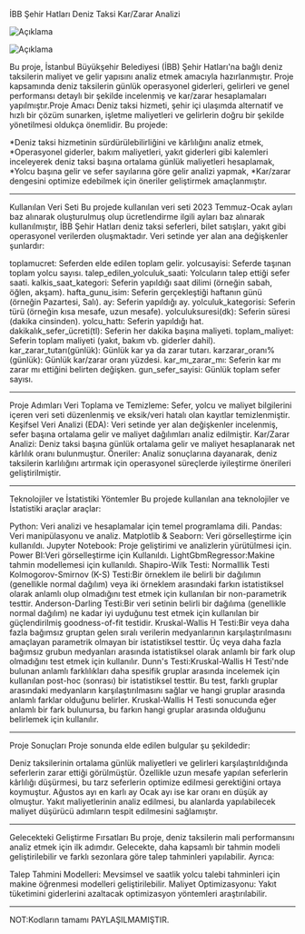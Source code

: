 İBB Şehir Hatları Deniz Taksi Kar/Zarar Analizi






![Açıklama](https://pbs.twimg.com/profile_images/1670793732264796167/5x0JMUSN_400x400.jpg)                                    



![Açıklama](https://i.pinimg.com/originals/e6/6f/be/e66fbe79ce5ed5427f775fdf944d3c17.png)


Bu proje, İstanbul Büyükşehir Belediyesi (İBB) Şehir Hatları'na bağlı deniz taksilerin maliyet ve gelir yapısını analiz etmek amacıyla hazırlanmıştır. Proje kapsamında deniz taksilerin günlük operasyonel giderleri, gelirleri ve genel performansı detaylı bir şekilde incelenmiş ve kar/zarar hesaplamaları yapılmıştır.Proje Amacı
Deniz taksi hizmeti, şehir içi ulaşımda alternatif ve hızlı bir çözüm sunarken, işletme maliyetleri ve gelirlerin doğru bir şekilde yönetilmesi oldukça önemlidir. Bu projede:

*Deniz taksi hizmetinin sürdürülebilirliğini ve kârlılığını analiz etmek,
*Operasyonel giderler, bakım maliyetleri, yakıt giderleri gibi kalemleri inceleyerek deniz taksi başına ortalama günlük maliyetleri hesaplamak,
*Yolcu başına gelir ve sefer sayılarına göre gelir analizi yapmak,
*Kar/zarar dengesini optimize edebilmek için öneriler geliştirmek amaçlanmıştır.

******************************************************************************
Kullanılan Veri Seti
Bu projede kullanılan veri seti 2023 Temmuz-Ocak ayları baz alınarak oluşturulmuş olup ücretlendirme ilgili ayları baz alınarak kullanılmıştır, İBB Şehir Hatları deniz taksi seferleri, bilet satışları, yakıt  gibi operasyonel verilerden oluşmaktadır. Veri setinde yer alan ana değişkenler şunlardır:

toplamucret: Seferden elde edilen toplam gelir.
yolcusayisi: Seferde taşınan toplam yolcu sayısı.
talep_edilen_yolculuk_saati: Yolcuların talep ettiği sefer saati.
kalkis_saat_kategori: Seferin yapıldığı saat dilimi (örneğin sabah, öğlen, akşam).
hafta_gunu_isim: Seferin gerçekleştiği haftanın günü (örneğin Pazartesi, Salı).
ay: Seferin yapıldığı ay.
yolculuk_kategorisi: Seferin türü (örneğin kısa mesafe, uzun mesafe).
yolculuksuresi(dk): Seferin süresi (dakika cinsinden).
yolcu_hattı: Seferin yapıldığı hat.
dakikalık_sefer_ücreti(tl): Seferin her dakika başına maliyeti.
toplam_maliyet: Seferin toplam maliyeti (yakıt, bakım vb. giderler dahil).
kar_zarar_tutarı(günlük): Günlük kar ya da zarar tutarı.
karzarar_oranı%(günlük): Günlük kar/zarar oranı yüzdesi.
kar_mı_zarar_mı: Seferin kar mı zarar mı ettiğini belirten değişken.
gun_sefer_sayisi: Günlük toplam sefer sayısı.

***************************************************************************************
Proje Adımları
Veri Toplama ve Temizleme:
Sefer, yolcu ve maliyet bilgilerini içeren veri seti düzenlenmiş ve eksik/veri hatalı olan kayıtlar temizlenmiştir.
Keşifsel Veri Analizi (EDA):
Veri setinde yer alan değişkenler incelenmiş, sefer başına ortalama gelir ve maliyet dağılımları analiz edilmiştir.
Kar/Zarar Analizi:
Deniz taksi başına günlük ortalama gelir ve maliyet hesaplanarak net kârlılık oranı bulunmuştur.
Öneriler:
Analiz sonuçlarına dayanarak, deniz taksilerin karlılığını artırmak için operasyonel süreçlerde iyileştirme önerileri geliştirilmiştir.
*******************************
Teknolojiler ve İstatistiki Yöntemler
Bu projede kullanılan ana teknolojiler ve İstatistiki araçlar araçlar:

Python: Veri analizi ve hesaplamalar için temel programlama dili.
Pandas: Veri manipülasyonu ve analiz.
Matplotlib & Seaborn: Veri görselleştirme için kullanıldı.
Jupyter Notebook: Proje geliştirimi ve analizlerin yürütülmesi için.
Power BI:Veri görselleştirme için Kullanıldı.
LightGbmRegressor:Makine tahmin modellemesi için kullanıldı.
Shapiro-Wilk Testi: Normalllik Testi
Kolmogorov-Smirnov (K-S) Testi:Bir örneklem ile belirli bir dağılımın (genellikle normal dağılım) veya iki örneklem arasındaki farkın istatistiksel olarak anlamlı olup olmadığını test etmek için kullanılan bir non-parametrik testtir.
Anderson-Darling Testi:Bir veri setinin belirli bir dağılıma (genellikle normal dağılım) ne kadar iyi uyduğunu test etmek için kullanılan bir güçlendirilmiş goodness-of-fit testidir.
Kruskal-Wallis H Testi:Bir veya daha fazla bağımsız gruptan gelen sıralı verilerin medyanlarının karşılaştırılmasını amaçlayan parametrik olmayan bir istatistiksel testtir.
Üç veya daha fazla bağımsız grubun medyanları arasında istatistiksel olarak anlamlı bir fark olup olmadığını test etmek için kullanılır.
Dunn's Testi:Kruskal-Wallis H Testi'nde bulunan anlamlı farklılıkları daha spesifik gruplar arasında incelemek için kullanılan post-hoc (sonrası) bir istatistiksel testtir. Bu test, farklı gruplar arasındaki medyanların karşılaştırılmasını sağlar ve hangi gruplar arasında anlamlı farklar olduğunu belirler.
Kruskal-Wallis H Testi sonucunda eğer anlamlı bir fark bulunursa, bu farkın hangi gruplar arasında olduğunu belirlemek için kullanılır.
*********************************************

Proje Sonuçları
Proje sonunda elde edilen bulgular şu şekildedir:

Deniz taksilerinin ortalama günlük maliyetleri ve gelirleri karşılaştırıldığında  seferlerin zarar ettiği görülmüştür.
Özellikle uzun mesafe yapılan seferlerin kârlılığı düşürmesi, bu tarz seferlerin optimize edilmesi gerektiğini ortaya koymuştur.
Ağustos ayı en karlı ay Ocak ayı ise kar oranı en düşük ay olmuştur.
Yakıt maliyetlerinin analiz edilmesi, bu alanlarda yapılabilecek maliyet düşürücü adımların tespit edilmesini sağlamıştır.


**************************************************************************
Gelecekteki Geliştirme Fırsatları
Bu proje, deniz taksilerin mali performansını analiz etmek için ilk adımdır. Gelecekte, daha kapsamlı bir tahmin modeli geliştirilebilir ve farklı sezonlara göre talep tahminleri yapılabilir. Ayrıca:

Talep Tahmini Modelleri: Mevsimsel ve saatlik yolcu talebi tahminleri için makine öğrenmesi modelleri geliştirilebilir.
Maliyet Optimizasyonu: Yakıt tüketimini giderlerini azaltacak optimizasyon yöntemleri araştırılabilir.



*************************************

NOT:Kodların tamamı PAYLAŞILMAMIŞTIR.
